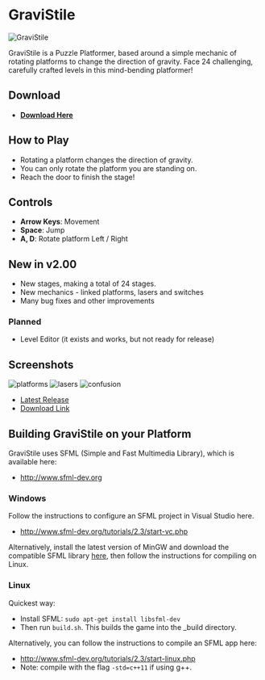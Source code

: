 GraviStile
==========

![GraviStile](../screenshot/screenshot/ss_main.png)

GraviStile is a Puzzle Platformer, based around a simple mechanic of rotating platforms to change the direction of gravity.
Face 24 challenging, carefully crafted levels in this mind-bending platformer!

## Download
* [**Download Here**](https://github.com/Ohohcakester/GraviStile/releases/download/2.0/GraviStile_v2_00.zip)

## How to Play
* Rotating a platform changes the direction of gravity.
* You can only rotate the platform you are standing on.
* Reach the door to finish the stage!

## Controls
* **Arrow Keys**: Movement
* **Space**: Jump
* **A, D**: Rotate platform Left / Right

## New in v2.00
- New stages, making a total of 24 stages.
- New mechanics - linked platforms, lasers and switches
- Many bug fixes and other improvements

### Planned
- Level Editor (it exists and works, but not ready for release)


## Screenshots
![platforms](../screenshot/screenshot/ss_grav1.png)
![lasers](../screenshot/screenshot/ss_grav2.png)
![confusion](../screenshot/screenshot/ss_grav3.png)


- [Latest Release](https://github.com/Ohohcakester/GraviStile/releases)
- [Download Link](https://github.com/Ohohcakester/GraviStile/releases/download/2.0/GraviStile_v2_00.zip)




## Building GraviStile on your Platform

GraviStile uses SFML (Simple and Fast Multimedia Library), which is available here:
- http://www.sfml-dev.org

### Windows

Follow the instructions to configure an SFML project in Visual Studio here.
- http://www.sfml-dev.org/tutorials/2.3/start-vc.php

Alternatively, install the latest version of MinGW and download the compatible SFML library [here](http://www.sfml-dev.org/download/sfml/2.3.2/), then follow the instructions for compiling on Linux.


### Linux

Quickest way:
- Install SFML: `sudo apt-get install libsfml-dev`
- Then run `build.sh`. This builds the game into the _build directory.

Alternatively, you can follow the instructions to compile an SFML app here:
- http://www.sfml-dev.org/tutorials/2.3/start-linux.php
- Note: compile with the flag `-std=c++11` if using g++.
